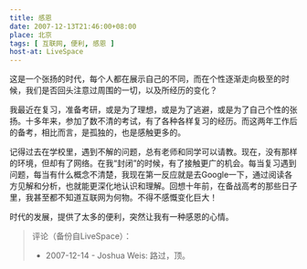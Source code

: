 ```yaml
---
title: 感恩
date: 2007-12-13T21:46:00+08:00
place: 北京
tags: [ 互联网, 便利, 感恩 ]
host-at: LiveSpace
---
```

这是一个张扬的时代，每个人都在展示自己的不同，而在个性逐渐走向极至的时候，我们是否回头注意过周围的一切，以及所经历的变化？

我最近在复习，准备考研，或是为了理想，或是为了逃避，或是为了自己个性的张扬。十多年来，参加了数不清的考试，有了各种各样复习的经历。而这两年工作后的备考，相比而言，是孤独的，也是感触更多的。

记得过去在学校里，遇到不解的问题，总有老师和同学可以请教。现在，没有那样的环境，但却有了网络。在我“封闭”的时候，有了接触更广的机会。每当复习遇到问题，每当有什么概念不清楚，我现在第一反应就是去Google一下，通过阅读各方见解和分析，也就能更深化地认识和理解。回想十年前，在备战高考的那些日子里，我甚至都不知道互联网为何物。不得不感慨变化巨大！

时代的发展，提供了太多的便利，突然让我有一种感恩的心情。

> 评论（备份自LiveSpace）：
>
> * 2007-12-14 - Joshua Weis: 路过，顶。
